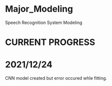 # Major_Modeling
Speech Recognition System Modeling

# CURRENT PROGRESS

# 2021/12/24
CNN model created but error occured whle fitting.

